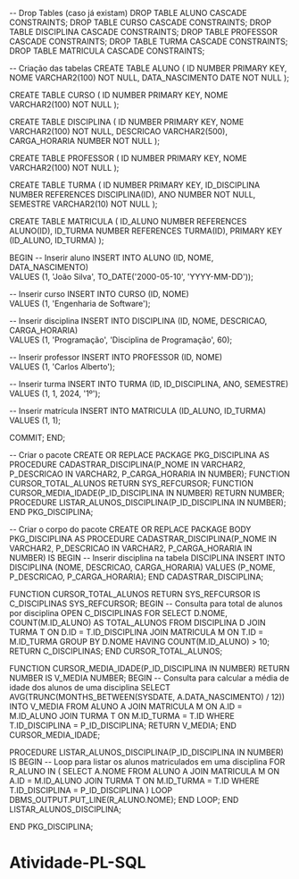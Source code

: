 -- Drop Tables (caso já existam)
DROP TABLE ALUNO CASCADE CONSTRAINTS;
DROP TABLE CURSO CASCADE CONSTRAINTS;
DROP TABLE DISCIPLINA CASCADE CONSTRAINTS;
DROP TABLE PROFESSOR CASCADE CONSTRAINTS;
DROP TABLE TURMA CASCADE CONSTRAINTS;
DROP TABLE MATRICULA CASCADE CONSTRAINTS;

-- Criação das tabelas
CREATE TABLE ALUNO ( 
  ID NUMBER PRIMARY KEY, 
  NOME VARCHAR2(100) NOT NULL, 
  DATA_NASCIMENTO DATE NOT NULL 
);

CREATE TABLE CURSO ( 
  ID NUMBER PRIMARY KEY, 
  NOME VARCHAR2(100) NOT NULL 
);

CREATE TABLE DISCIPLINA ( 
  ID NUMBER PRIMARY KEY, 
  NOME VARCHAR2(100) NOT NULL, 
  DESCRICAO VARCHAR2(500), 
  CARGA_HORARIA NUMBER NOT NULL 
);

CREATE TABLE PROFESSOR ( 
  ID NUMBER PRIMARY KEY, 
  NOME VARCHAR2(100) NOT NULL 
);

CREATE TABLE TURMA ( 
  ID NUMBER PRIMARY KEY, 
  ID_DISCIPLINA NUMBER REFERENCES DISCIPLINA(ID), 
  ANO NUMBER NOT NULL, 
  SEMESTRE VARCHAR2(10) NOT NULL 
);

CREATE TABLE MATRICULA ( 
  ID_ALUNO NUMBER REFERENCES ALUNO(ID), 
  ID_TURMA NUMBER REFERENCES TURMA(ID), 
  PRIMARY KEY (ID_ALUNO, ID_TURMA) 
);

BEGIN 
  -- Inserir aluno 
  INSERT INTO ALUNO (ID, NOME, DATA_NASCIMENTO)  
    VALUES (1, 'João Silva', TO_DATE('2000-05-10', 'YYYY-MM-DD')); 
 
  -- Inserir curso 
  INSERT INTO CURSO (ID, NOME)  
    VALUES (1, 'Engenharia de Software'); 
 
  -- Inserir disciplina 
  INSERT INTO DISCIPLINA (ID, NOME, DESCRICAO, CARGA_HORARIA)  
    VALUES (1, 'Programação', 'Disciplina de Programação', 60); 
 
  -- Inserir professor 
  INSERT INTO PROFESSOR (ID, NOME)  
    VALUES (1, 'Carlos Alberto'); 
 
  -- Inserir turma 
  INSERT INTO TURMA (ID, ID_DISCIPLINA, ANO, SEMESTRE)  
    VALUES (1, 1, 2024, '1º'); 
 
  -- Inserir matrícula 
  INSERT INTO MATRICULA (ID_ALUNO, ID_TURMA)  
    VALUES (1, 1); 
 
  COMMIT; 
END;

-- Criar o pacote
CREATE OR REPLACE PACKAGE PKG_DISCIPLINA AS 
  PROCEDURE CADASTRAR_DISCIPLINA(P_NOME IN VARCHAR2, P_DESCRICAO IN VARCHAR2, P_CARGA_HORARIA IN NUMBER); 
  FUNCTION CURSOR_TOTAL_ALUNOS RETURN SYS_REFCURSOR; 
  FUNCTION CURSOR_MEDIA_IDADE(P_ID_DISCIPLINA IN NUMBER) RETURN NUMBER; 
  PROCEDURE LISTAR_ALUNOS_DISCIPLINA(P_ID_DISCIPLINA IN NUMBER); 
END PKG_DISCIPLINA;

-- Criar o corpo do pacote
CREATE OR REPLACE PACKAGE BODY PKG_DISCIPLINA AS 
  PROCEDURE CADASTRAR_DISCIPLINA(P_NOME IN VARCHAR2, P_DESCRICAO IN VARCHAR2, P_CARGA_HORARIA IN NUMBER) IS 
  BEGIN 
    -- Inserir disciplina na tabela DISCIPLINA
    INSERT INTO DISCIPLINA (NOME, DESCRICAO, CARGA_HORARIA) 
    VALUES (P_NOME, P_DESCRICAO, P_CARGA_HORARIA); 
  END CADASTRAR_DISCIPLINA; 
 
  FUNCTION CURSOR_TOTAL_ALUNOS RETURN SYS_REFCURSOR IS 
    C_DISCIPLINAS SYS_REFCURSOR; 
  BEGIN 
    -- Consulta para total de alunos por disciplina
    OPEN C_DISCIPLINAS FOR 
      SELECT D.NOME, COUNT(M.ID_ALUNO) AS TOTAL_ALUNOS 
      FROM DISCIPLINA D 
      JOIN TURMA T ON D.ID = T.ID_DISCIPLINA 
      JOIN MATRICULA M ON T.ID = M.ID_TURMA 
      GROUP BY D.NOME 
      HAVING COUNT(M.ID_ALUNO) > 10; 
    RETURN C_DISCIPLINAS; 
  END CURSOR_TOTAL_ALUNOS; 
 
  FUNCTION CURSOR_MEDIA_IDADE(P_ID_DISCIPLINA IN NUMBER) RETURN NUMBER IS 
    V_MEDIA NUMBER; 
  BEGIN 
    -- Consulta para calcular a média de idade dos alunos de uma disciplina
    SELECT AVG(TRUNC(MONTHS_BETWEEN(SYSDATE, A.DATA_NASCIMENTO) / 12)) 
    INTO V_MEDIA 
    FROM ALUNO A 
    JOIN MATRICULA M ON A.ID = M.ID_ALUNO 
    JOIN TURMA T ON M.ID_TURMA = T.ID 
    WHERE T.ID_DISCIPLINA = P_ID_DISCIPLINA; 
    RETURN V_MEDIA; 
  END CURSOR_MEDIA_IDADE; 
 
  PROCEDURE LISTAR_ALUNOS_DISCIPLINA(P_ID_DISCIPLINA IN NUMBER) IS 
  BEGIN 
    -- Loop para listar os alunos matriculados em uma disciplina
    FOR R_ALUNO IN ( 
      SELECT A.NOME 
      FROM ALUNO A 
      JOIN MATRICULA M ON A.ID = M.ID_ALUNO 
      JOIN TURMA T ON M.ID_TURMA = T.ID 
      WHERE T.ID_DISCIPLINA = P_ID_DISCIPLINA 
    ) LOOP 
      DBMS_OUTPUT.PUT_LINE(R_ALUNO.NOME); 
    END LOOP; 
  END LISTAR_ALUNOS_DISCIPLINA; 
 
END PKG_DISCIPLINA;
# Atividade-PL-SQL
